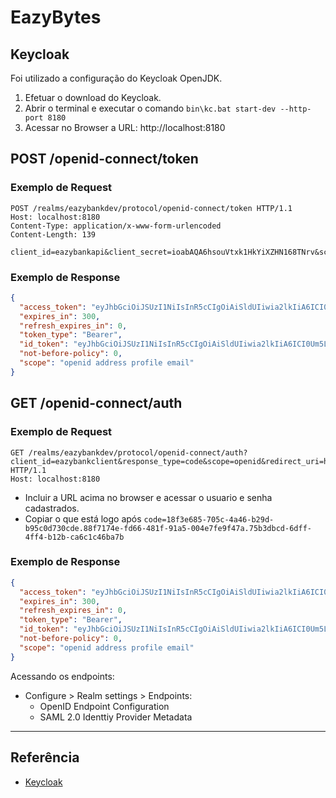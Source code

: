 # EazyBytes

## Keycloak

Foi utilizado a configuração do Keycloak OpenJDK.

1. Efetuar o download do Keycloak.
2. Abrir o terminal e executar o comando `bin\kc.bat start-dev --http-port 8180`
3. Acessar no Browser a URL: http://localhost:8180

## POST /openid-connect/token

### Exemplo de Request

```
POST /realms/eazybankdev/protocol/openid-connect/token HTTP/1.1
Host: localhost:8180
Content-Type: application/x-www-form-urlencoded
Content-Length: 139

client_id=eazybankapi&client_secret=ioabAQA6hsouVtxk1HkYiXZHN168TNrv&scope=openid%20email%20profile%20address&grant_type=client_credentials
```

### Exemplo de Response

```json
{
  "access_token": "eyJhbGciOiJSUzI1NiIsInR5cCIgOiAiSldUIiwia2lkIiA6ICI0Um5LUnpTZGlaYVpTeVNQZExNMUhvYlFXUW9UZXBRMGRPX...",
  "expires_in": 300,
  "refresh_expires_in": 0,
  "token_type": "Bearer",
  "id_token": "eyJhbGciOiJSUzI1NiIsInR5cCIgOiAiSldUIiwia2lkIiA6ICI0Um5LUnpTZGlaYVpTeVNQZExNMUhvYlFXUW9UZXBRMGRPX0t...",
  "not-before-policy": 0,
  "scope": "openid address profile email"
}    
```

## GET /openid-connect/auth

### Exemplo de Request

```
GET /realms/eazybankdev/protocol/openid-connect/auth?client_id=eazybankclient&response_type=code&scope=openid&redirect_uri=http://localhost:7080/sample&state=qualquercoisaaqui HTTP/1.1
Host: localhost:8180
```

- Incluir a URL acima no browser e acessar o usuario e senha cadastrados.
- Copiar o que está logo após `code=18f3e685-705c-4a46-b29d-b95c0d730cde.88f7174e-fd66-481f-91a5-004e7fe9f47a.75b3dbcd-6dff-4ff4-b12b-ca6c1c46ba7b`

### Exemplo de Response

```json
{
  "access_token": "eyJhbGciOiJSUzI1NiIsInR5cCIgOiAiSldUIiwia2lkIiA6ICI0Um5LUnpTZGlaYVpTeVNQZExNMUhvYlFXUW9UZXBRMGRPX...",
  "expires_in": 300,
  "refresh_expires_in": 0,
  "token_type": "Bearer",
  "id_token": "eyJhbGciOiJSUzI1NiIsInR5cCIgOiAiSldUIiwia2lkIiA6ICI0Um5LUnpTZGlaYVpTeVNQZExNMUhvYlFXUW9UZXBRMGRPX0t...",
  "not-before-policy": 0,
  "scope": "openid address profile email"
}    
```

Acessando os endpoints:

- Configure > Realm settings > Endpoints:
    - OpenID Endpoint Configuration
    - SAML 2.0 Identtiy Provider Metadata

---

## Referência

- [Keycloak](https://www.keycloak.org/)